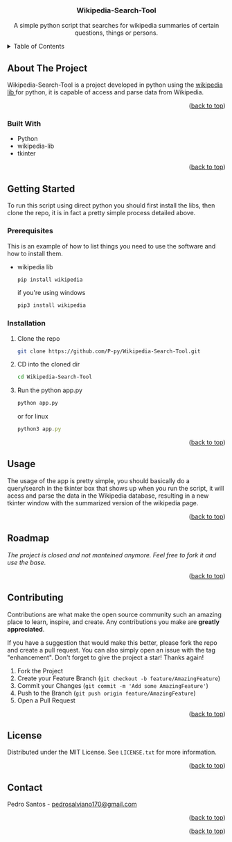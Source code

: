 <!-- Improved compatibility of back to top link: See: https://github.com/othneildrew/Best-README-Template/pull/73 -->
<a name="readme-top"></a>
<!--
*** Thanks for checking out the Best-README-Template. If you have a suggestion
*** that would make this better, please fork the repo and create a pull request
*** or simply open an issue with the tag "enhancement".
*** Don't forget to give the project a star!
*** Thanks again! Now go create something AMAZING! :D
--



<!-- PROJECT LOGO -->
<div align="center">
<h3 align="center">Wikipedia-Search-Tool</h3>

  <p align="center">
    A simple python script that searches for wikipedia summaries of certain questions, things or persons.
    <br />
  </p>
</div>



<!-- TABLE OF CONTENTS -->
<details>
  <summary>Table of Contents</summary>
  <ol>
    <li>
      <a href="#about-the-project">About The Project</a>
      <ul>
        <li><a href="#built-with">Built With</a></li>
      </ul>
    </li>
    <li>
      <a href="#getting-started">Getting Started</a>
      <ul>
        <li><a href="#prerequisites">Prerequisites</a></li>
        <li><a href="#installation">Installation</a></li>
      </ul>
    </li>
    <li><a href="#usage">Usage</a></li>
    <li><a href="#roadmap">Roadmap</a></li>
    <li><a href="#contributing">Contributing</a></li>
    <li><a href="#license">License</a></li>
    <li><a href="#contact">Contact</a></li>
    <li><a href="#acknowledgments">Acknowledgments</a></li>
  </ol>
</details>



<!-- ABOUT THE PROJECT -->
## About The Project

Wikipedia-Search-Tool is a project developed in python using the <a href="https://pypi.org/project/wikipedia/">wikipedia lib </a> for python, it is capable of access and parse data from Wikipedia.

<p align="right">(<a href="#readme-top">back to top</a>)</p>



### Built With

* Python
* wikipedia-lib
* tkinter


<p align="right">(<a href="#readme-top">back to top</a>)</p>



<!-- GETTING STARTED -->
## Getting Started

To run this script using direct python you should first install the libs, then clone the repo, it is in fact a pretty simple process detailed above.

### Prerequisites

This is an example of how to list things you need to use the software and how to install them.
* wikipedia lib
  ```sh
  pip install wikipedia
  ```
  if you're using windows
  ```sh
  pip3 install wikipedia
  ```

### Installation

1. Clone the repo
   ```sh
   git clone https://github.com/P-py/Wikipedia-Search-Tool.git
   ```
2. CD into the cloned dir
   ```sh
   cd Wikipedia-Search-Tool
   ```
3. Run the python app.py
   ```sh
   python app.py
   ```
   or for linux
   ```js
   python3 app.py
   ```

<p align="right">(<a href="#readme-top">back to top</a>)</p>



<!-- USAGE EXAMPLES -->
## Usage

The usage of the app is pretty simple, you should basically do a query/search in the tkinter box that shows up when you run the script, it will acess and parse the data in the Wikipedia database, resulting in a new tkinter window with the summarized version of the wikipedia page.

<p align="right">(<a href="#readme-top">back to top</a>)</p>



<!-- ROADMAP -->
## Roadmap

*The project is closed and not manteined anymore. Feel free to fork it and use the base.*

<p align="right">(<a href="#readme-top">back to top</a>)</p>



<!-- CONTRIBUTING -->
## Contributing

Contributions are what make the open source community such an amazing place to learn, inspire, and create. Any contributions you make are **greatly appreciated**.

If you have a suggestion that would make this better, please fork the repo and create a pull request. You can also simply open an issue with the tag "enhancement".
Don't forget to give the project a star! Thanks again!

1. Fork the Project
2. Create your Feature Branch (`git checkout -b feature/AmazingFeature`)
3. Commit your Changes (`git commit -m 'Add some AmazingFeature'`)
4. Push to the Branch (`git push origin feature/AmazingFeature`)
5. Open a Pull Request

<p align="right">(<a href="#readme-top">back to top</a>)</p>



<!-- LICENSE -->
## License

Distributed under the MIT License. See `LICENSE.txt` for more information.

<p align="right">(<a href="#readme-top">back to top</a>)</p>



<!-- CONTACT -->
## Contact

Pedro Santos - pedrosalviano170@gmail.com

<p align="right">(<a href="#readme-top">back to top</a>)</p>


<p align="right">(<a href="#readme-top">back to top</a>)</p>
